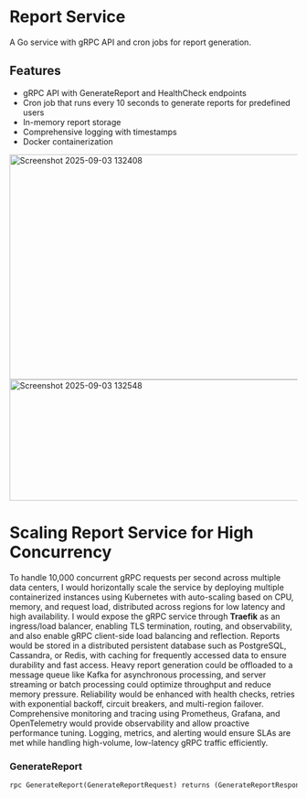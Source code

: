 # Report Service

A Go service with gRPC API and cron jobs for report generation.

## Features

- gRPC API with GenerateReport and HealthCheck endpoints
- Cron job that runs every 10 seconds to generate reports for predefined users
- In-memory report storage
- Comprehensive logging with timestamps
- Docker containerization

<img width="1051" height="394" alt="Screenshot 2025-09-03 132408" src="https://github.com/user-attachments/assets/db2d1be0-e801-44fd-9b87-930fc6e0c316" />

<img width="769" height="212" alt="Screenshot 2025-09-03 132548" src="https://github.com/user-attachments/assets/3def989b-0b20-40ce-b195-00d02537f551" />

# Scaling Report Service for High Concurrency

To handle 10,000 concurrent gRPC requests per second across multiple data centers, I would horizontally scale the service by deploying multiple containerized instances using Kubernetes with auto-scaling based on CPU, memory, and request load, distributed across regions for low latency and high availability. I would expose the gRPC service through **Traefik** as an ingress/load balancer, enabling TLS termination, routing, and observability, and also enable gRPC client-side load balancing and reflection. Reports would be stored in a distributed persistent database such as PostgreSQL, Cassandra, or Redis, with caching for frequently accessed data to ensure durability and fast access. Heavy report generation could be offloaded to a message queue like Kafka for asynchronous processing, and server streaming or batch processing could optimize throughput and reduce memory pressure. Reliability would be enhanced with health checks, retries with exponential backoff, circuit breakers, and multi-region failover. Comprehensive monitoring and tracing using Prometheus, Grafana, and OpenTelemetry would provide observability and allow proactive performance tuning. Logging, metrics, and alerting would ensure SLAs are met while handling high-volume, low-latency gRPC traffic efficiently.

### GenerateReport
```protobuf
rpc GenerateReport(GenerateReportRequest) returns (GenerateReportResponse); 





